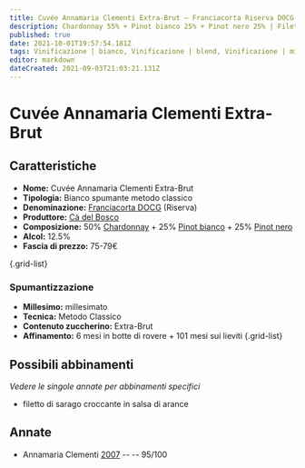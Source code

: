 ```yaml
---
title: Cuvée Annamaria Clementi Extra-Brut – Franciacorta Riserva DOCG – Cà del Bosco – Lombardia (IT) – 75-79€ – 5★
description: Chardonnay 55% + Pinot bianco 25% + Pinot nero 25% | Filetto di sarago croccante in salsa di arance
published: true
date: 2021-10-01T19:57:54.181Z
tags: Vinificazione | bianco, Vinificazione | blend, Vinificazione | millesimato, spumante, metodo classico, chardonnay, pinot nero, pinot bianco, lombardia, Valutazioni | 5 stelle, extra-brut, filetto di sarago croccante in salsa di arance, Prezzi | 75-79€
editor: markdown
dateCreated: 2021-09-03T21:03:21.131Z
---
```


# Cuvée Annamaria Clementi Extra-Brut

## Caratteristiche
- **Nome:** Cuvée Annamaria Clementi Extra-Brut 
- **Tipologia:** Bianco spumante metodo classico
- **Denominazione:** [Franciacorta DOCG](/denominazioni/Italia/Lombardia/DOCG/Franciacorta) (Riserva)
- **Produttore:** [Cà del Bosco](/produttori/Italia/Lombardia/Ca-del-Bosco) 
- **Composizione:** 50% [Chardonnay](/vitigni/Francia/bacca-bianca/chardonnay) + 25% [Pinot bianco](/vitigni/Italia/bacca-bianca/pinot-bianco) + 25% [Pinot nero](/vitigni/Italia/bacca-nera/pinot-nero)
- **Alcol:** 12.5%
- **Fascia di prezzo:** 75-79€

{.grid-list}

### Spumantizzazione
- **Millesimo:** millesimato
- **Tecnica:** Metodo Classico
- **Contenuto zuccherino:** Extra-Brut
- **Affinamento:** 6 mesi in botte di rovere + 101 mesi sui lieviti
{.grid-list}



## Possibili abbinamenti
*Vedere le singole annate per abbinamenti specifici*

- filetto di sarago croccante in salsa di arance

## Annate

- Annamaria Clementi [2007](/vini/Italia/Lombardia/Ca-del-Bosco/Cuvee-Annamaria-Clementi-Extra-Brut/2007) -- <span class="star-5"></span> -- 95/100
